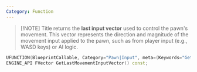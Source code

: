 ```yaml
---
Category: Function
---
```

> [!NOTE] Title
> returns the **last input vector** used to control the pawn's movement. This vector represents the direction and magnitude of the movement input applied to the pawn, such as from player input (e.g., WASD keys) or AI logic.

```cpp
UFUNCTION(BlueprintCallable, Category="Pawn|Input", meta=(Keywords="GetMovementInput GetInput"))  
ENGINE_API FVector GetLastMovementInputVector() const;
```




